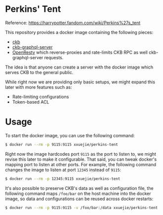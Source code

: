 Perkins' Tent
=============

Reference: https://harrypotter.fandom.com/wiki/Perkins%27s_tent

This repository provides a docker image containing the following pieces:

* [ckb](https://github.com/nervosnetwork/ckb)
* [ckb-graphql-server](https://github.com/xxuejie/ckb-graphql-server)
* [OpenResty](https://github.com/openresty/openresty) which reverse-proxies and rate-limits CKB RPC as well ckb-graphql-server requests.

The idea is that anyone can create a server with the docker image which serves CKB to the general public.

While right now we are providing only basic setups, we might expand this later with more features such as:

* Rate-limiting configurations
* Token-based ACL

# Usage

To start the docker image, you can use the following command:

```bash
$ docker run --rm -p 9115:9115 xxuejie/perkins-tent
```

Right now the image hardcodes port `9115` as the port to listen to, we might revise this later to make it configurable. That said, you can tweak docker's mapping port to listen at other ports. For example, the following command changes the image to listen at port `12345` instead of `9115`:

```bash
$ docker run --rm -p 12345:9115 xxuejie/perkins-tent
```

It's also possible to preserve CKB's data as well as configuration file, the following command maps `/foo/bar` on the host machine into the docker image, so data and configurations can be reused across docker restarts:

```bash
$ docker run --rm -p 9115:9115 -v /foo/bar:/data xxuejie/perkins-tent
```
